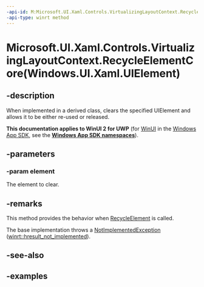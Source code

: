 ```yaml
---
-api-id: M:Microsoft.UI.Xaml.Controls.VirtualizingLayoutContext.RecycleElementCore(Windows.UI.Xaml.UIElement)
-api-type: winrt method
---
```


# Microsoft.UI.Xaml.Controls.VirtualizingLayoutContext.RecycleElementCore(Windows.UI.Xaml.UIElement)

<!--
protected virtual void RecycleElementCore (Windows.UI.Xaml.UIElement element);
-->

## -description

When implemented in a derived class, clears the specified UIElement and allows it to be either re-used or released.

**This documentation applies to WinUI 2 for UWP** (for [WinUI](/windows/apps/winui/winui3/) in the [Windows App SDK](/windows/apps/windows-app-sdk/), see the **[Windows App SDK namespaces](/windows/windows-app-sdk/api/winrt/)**).

## -parameters

### -param element

The element to clear.

## -remarks

This method provides the behavior when [RecycleElement](virtualizinglayoutcontext_recycleelement_37257770.md) is called.

The base implementation throws a [NotImplementedException](/dotnet/api/system.notimplementedexception?view=dotnet-uwp-10.0&preserve-view=true) ([winrt::hresult_not_implemented](/uwp/cpp-ref-for-winrt/error-handling/hresult-not-implemented)).

## -see-also

## -examples

